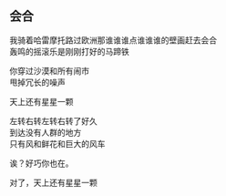 ## 会合

我骑着哈雷摩托路过欧洲那谁谁谁点谁谁谁的壁画赶去会合  
轰鸣的摇滚乐是刚刚打好的马蹄铁

你穿过沙漠和所有闹市  
甩掉冗长的噪声

天上还有星星一颗

左转右转左转右转了好久  
到达没有人群的地方  
只有风和鲜花和巨大的风车

诶？好巧你也在。

对了，天上还有星星一颗